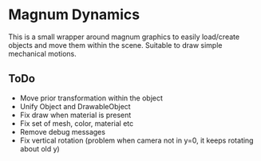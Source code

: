 # Magnum Dynamics
This is a small wrapper around magnum graphics to easily load/create objects and move them within the scene. Suitable to draw simple mechanical motions.

## ToDo
- Move prior transformation within the object
- Unify Object and DrawableObject
- Fix draw when material is present
- Fix set of mesh, color, material etc
- Remove debug messages
- Fix vertical rotation (problem when camera not in y=0, it keeps rotating about old y)
